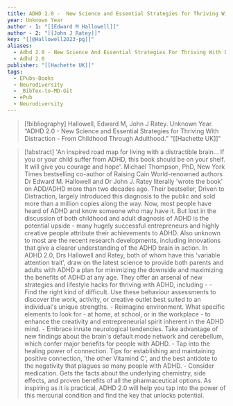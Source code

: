 ```yaml
---
title: ADHD 2.0 -  New Science and Essential Strategies for Thriving With Distraction - From Childhood Through Adulthood
year: Unknown Year
author - 1: "[[Edward M Hallowell]]"
author - 2: "[[John J Ratey]]"
key: "[[@Hallowell2023-pg]]"
aliases:
  - Adhd 2.0 - New Science And Essential Strategies For Thriving With Distraction - From Childhood Through Adulthood
  - Adhd 2.0
publisher: "[[Hachette UK]]"
tags:
  - EPubs-Books
  - Neurodiversity
  - _BibTex-to-MD-Git
  - ePub
  - Neurodiversity
---
```


> [!bibliography]
> Hallowell, Edward M, John J Ratey. Unknown Year. “ADHD 2.0 -  New Science and Essential Strategies for Thriving With Distraction - From Childhood Through Adulthood.” "[[Hachette UK]]"

> [!abstract]
> 'An inspired road map for living with a distractible brain... If you or your child suffer from ADHD, this book should be on your shelf. It will give you courage and hope'. Michael Thompson, PhD, New York Times bestselling co-author of Raising Cain World-renowned authors Dr Edward M. Hallowell and Dr John J. Ratey literally 'wrote the book' on ADD/ADHD more than two decades ago. Their bestseller, Driven to Distraction, largely introduced this diagnosis to the public and sold more than a million copies along the way. Now, most people have heard of ADHD and know someone who may have it. But lost in the discussion of both childhood and adult diagnosis of ADHD is the potential upside -  many hugely successful entrepreneurs and highly creative people attribute their achievements to ADHD. Also unknown to most are the recent research developments, including innovations that give a clearer understanding of the ADHD brain in action. In ADHD 2.0, Drs Hallowell and Ratey, both of whom have this 'variable attention trait', draw on the latest science to provide both parents and adults with ADHD a plan for minimizing the downside and maximizing the benefits of ADHD at any age. They offer an arsenal of new strategies and lifestyle hacks for thriving with ADHD, including -  - Find the right kind of difficult. Use these behaviour assessments to discover the work, activity, or creative outlet best suited to an individual's unique strengths. - Reimagine environment. What specific elements to look for - at home, at school, or in the workplace - to enhance the creativity and entrepreneurial spirit inherent in the ADHD mind. - Embrace innate neurological tendencies. Take advantage of new findings about the brain's default mode network and cerebellum, which confer major benefits for people with ADHD. - Tap into the healing power of connection. Tips for establishing and maintaining positive connection, 'the other Vitamind C', and the best antidote to the negativity that plagues so many people with ADHD. - Consider medication. Gets the facts about the underlying chemistry, side effects, and proven benefits of all the pharmaceutical options. As inspiring as it is practical, ADHD 2.0 will help you tap into the power of this mercurial condition and find the key that unlocks potential.